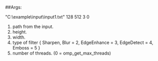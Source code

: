 ##Args:

"C:\example\input\input1.txt" 128  512 3 0

1. path from the input.
2. height.
3. width.
4. type of filter {	Sharpen, Blur = 2, EdgeEnhance = 3, EdgeDetect = 4, Emboss = 5 }
5. number of threads. (0 = omp_get_max_threads)